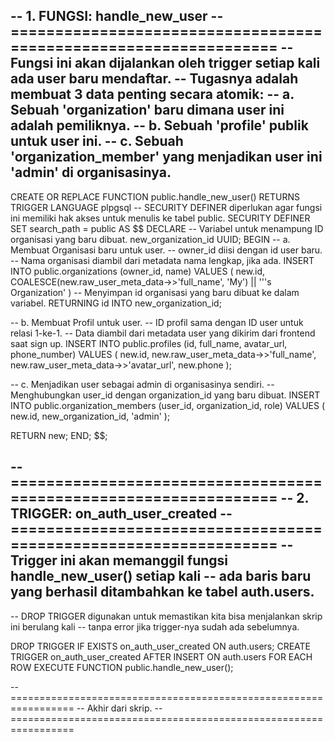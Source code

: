 --  1. FUNGSI: handle_new_user
-- =================================================================
-- Fungsi ini akan dijalankan oleh trigger setiap kali ada user baru mendaftar.
-- Tugasnya adalah membuat 3 data penting secara atomik:
--    a. Sebuah 'organization' baru dimana user ini adalah pemiliknya.
--    b. Sebuah 'profile' publik untuk user ini.
--    c. Sebuah 'organization_member' yang menjadikan user ini 'admin' di organisasinya.
--
CREATE OR REPLACE FUNCTION public.handle_new_user()
RETURNS TRIGGER
LANGUAGE plpgsql
-- SECURITY DEFINER diperlukan agar fungsi ini memiliki hak akses untuk menulis ke tabel public.
SECURITY DEFINER SET search_path = public
AS $$
DECLARE
  -- Variabel untuk menampung ID organisasi yang baru dibuat.
  new_organization_id UUID;
BEGIN
  -- a. Membuat Organisasi baru untuk user.
  --    owner_id diisi dengan id user baru.
  --    Nama organisasi diambil dari metadata nama lengkap, jika ada.
  INSERT INTO public.organizations (owner_id, name)
  VALUES (
    new.id,
    COALESCE(new.raw_user_meta_data->>'full_name', 'My') || '''s Organization'
  )
  -- Menyimpan id organisasi yang baru dibuat ke dalam variabel.
  RETURNING id INTO new_organization_id;

  -- b. Membuat Profil untuk user.
  --    ID profil sama dengan ID user untuk relasi 1-ke-1.
  --    Data diambil dari metadata user yang dikirim dari frontend saat sign up.
  INSERT INTO public.profiles (id, full_name, avatar_url, phone_number)
  VALUES (
    new.id,
    new.raw_user_meta_data->>'full_name',
    new.raw_user_meta_data->>'avatar_url',
    new.phone
  );

  -- c. Menjadikan user sebagai admin di organisasinya sendiri.
  --    Menghubungkan user_id dengan organization_id yang baru dibuat.
  INSERT INTO public.organization_members (user_id, organization_id, role)
  VALUES (
    new.id,
    new_organization_id,
    'admin'
  );
  
  RETURN new;
END;
$$;


-- =================================================================
--  2. TRIGGER: on_auth_user_created
-- =================================================================
-- Trigger ini akan memanggil fungsi handle_new_user() setiap kali
-- ada baris baru yang berhasil ditambahkan ke tabel auth.users.
--
-- DROP TRIGGER digunakan untuk memastikan kita bisa menjalankan skrip ini berulang kali
-- tanpa error jika trigger-nya sudah ada sebelumnya.

DROP TRIGGER IF EXISTS on_auth_user_created ON auth.users;
CREATE TRIGGER on_auth_user_created
  AFTER INSERT ON auth.users
  FOR EACH ROW EXECUTE FUNCTION public.handle_new_user();

-- =================================================================
-- Akhir dari skrip.
-- =================================================================

